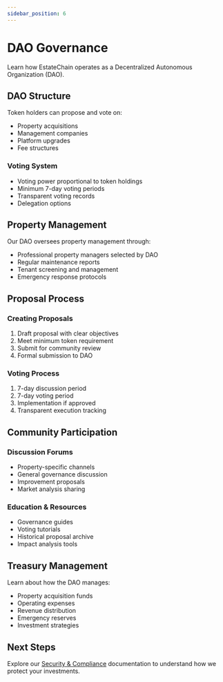 ```yaml
---
sidebar_position: 6
---
```


# DAO Governance

Learn how EstateChain operates as a Decentralized Autonomous Organization (DAO).

## DAO Structure

Token holders can propose and vote on:
- Property acquisitions
- Management companies
- Platform upgrades
- Fee structures

### Voting System
- Voting power proportional to token holdings
- Minimum 7-day voting periods
- Transparent voting records
- Delegation options

## Property Management

Our DAO oversees property management through:
- Professional property managers selected by DAO
- Regular maintenance reports
- Tenant screening and management
- Emergency response protocols

## Proposal Process

### Creating Proposals
1. Draft proposal with clear objectives
2. Meet minimum token requirement
3. Submit for community review
4. Formal submission to DAO

### Voting Process
1. 7-day discussion period
2. 7-day voting period
3. Implementation if approved
4. Transparent execution tracking

## Community Participation

### Discussion Forums
- Property-specific channels
- General governance discussion
- Improvement proposals
- Market analysis sharing

### Education & Resources
- Governance guides
- Voting tutorials
- Historical proposal archive
- Impact analysis tools

## Treasury Management

Learn about how the DAO manages:
- Property acquisition funds
- Operating expenses
- Revenue distribution
- Emergency reserves
- Investment strategies

## Next Steps

Explore our [Security & Compliance](./security-compliance.md) documentation to understand how we protect your investments. 
